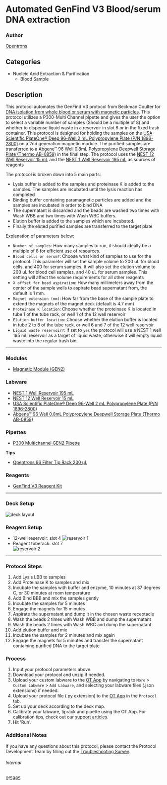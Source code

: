 # Automated GenFind V3 Blood/serum DNA extraction

### Author
[Opentrons](https://opentrons.com/)

## Categories
* Nucleic Acid Extraction & Purification
	* Blood Sample

## Description
This protocol automates the GenFind V3 protocol from Beckman Coulter for [DNA isolation from whole blood or serum with magnetic particles](https://s3.amazonaws.com/pf-upload-01/u-4256/0/2022-01-24/kz234fm/C36038AB.pdf). This protocol utilizes a P300-Multi Channel pipette and gives the user the option to select a variable number of samples (Should be a multiple of 8) and whether to dispense liquid waste in a reservoir in slot 6 or in the fixed trash container. This protocol is designed for holding the samples on the [USA Scientific PlateOne® Deep 96-Well 2 mL Polypropylene Plate (P/N 1896-2800)](https://www.usascientific.com/plateone-96-deep-well-2ml/p/PlateOne-96-Deep-Well-2mL) on a 2nd generation magnetic module. The purified samples are transferred to a [Abgene™ 96 Well 0.8mL Polypropylene Deepwell Storage Plate (Thermo AB-0859)](https://www.thermofisher.com/order/catalog/product/AB0859) in the final step. The protocol uses the [NEST 12 Well Reservoir 15 mL](https://shop.opentrons.com/nest-12-well-reservoirs-15-ml/) and the [NEST 1 Well Reservoir 195 mL](https://shop.opentrons.com/nest-1-well-reservoirs-195-ml/) as sources of reagents


The protocol is broken down into 5 main parts:
* Lysis buffer is added to the samples and proteinase K is added to the samples. The samples are incubated until the lysis reaction has completed
* Binding buffer containing paramagnetic particles are added and the samples are incubated in order to bind DNA
* The supernatant is discarded and the beads are washed two times with Wash WBB and two times with Wash WBC buffers.
* Elution buffer is added to the samples which are incubated.
* Finally the eluted purified samples are transferred to the target plate

Explanation of parameters below:
* `Number of samples`:  How many samples to run, it should ideally be a multiple of 8 for efficient use of resources.
* `Blood cells or serum?`: Choose what kind of samples to use for the protocol. This parameter will set the sample volume to 200 uL for blood cells, and 400 for serum samples. It will also set the elution volume to 200 uL for blood cell samples, and 40 uL for serum samples.
This setting will affect the volume requirements for all other reagents
* `X offset for bead aspiration`: How many millimeters away from the center of the sample wells to aspirate bead supernatant from, the default is 1 mm.
* `Magnet extension (mm)`: How far from the base of the sample plate to extend the magnets of the magnet deck (default is 4.7 mm)
* `Proteinase K location`:  Choose whether the proteinase K is located in tube 1 of the tube rack, or well 1 of the 12 well reservoir
* `Elution buffer location`:  Choose whether the elution buffer is located in tube 2 to 8 of the tube rack, or well 6 and 7 of the 12 well reservoir
* `Liquid waste reservoir?`: If set to `yes` the protocol will use a NEST 1 well 195 mL reservoir as a target of liquid waste, otherwise it will empty liquid waste into the regular trash bin.  

---

### Modules
* [Magnetic Module (GEN2)](https://shop.opentrons.com/collections/hardware-modules/products/magdeck)

### Labware
* [NEST 1 Well Reservoir 195 mL](https://labware.opentrons.com/nest_1_reservoir_195ml)
* [NEST 12 Well Reservoir 15 mL](https://shop.opentrons.com/nest-12-well-reservoirs-15-ml/)
* [USA Scientific PlateOne® Deep 96-Well 2 mL Polypropylene Plate (P/N 1896-2800)](https://www.usascientific.com/plateone-96-deep-well-2ml/p/PlateOne-96-Deep-Well-2mL)
* [Abgene™ 96 Well 0.8mL Polypropylene Deepwell Storage Plate (Thermo AB-0859)](https://www.thermofisher.com/order/catalog/product/AB0859)

### Pipettes
* [P300 Multichannel GEN2 Pipette](https://shop.opentrons.com/collections/ot-2-robot/products/8-channel-electronic-pipette?variant=5984202489885)

**Tips**
* [Opentrons 96 Filter Tip Rack 200 µL](https://labware.opentrons.com/opentrons_96_filtertiprack_200ul/)

### Reagents
* [GenFind V3 Reagent Kit](https://www.beckman.com/reagents/genomic/dna-isolation/from-blood)

---

### Deck Setup
![deck layout](https://opentrons-protocol-library-website.s3.amazonaws.com/custom-README-images/0f5985/deck.jpg)

### Reagent Setup
* 12-well reservoir: slot 4
![reservoir 1](https://opentrons-protocol-library-website.s3.amazonaws.com/custom-README-images/0f5985/12_well_resv.jpg)
* Reagent tuberack: slot 7  
![reservoir 2](https://opentrons-protocol-library-website.s3.amazonaws.com/custom-README-images/0f5985/tuberack.jpg)

---

### Protocol Steps
1. Add Lysis LBB to samples
2. Add Proteinase K to samples and mix
3. Incubate the samples with buffer and enzyme, 10 minutes at 37 degrees C, or 30 minutes at room temperature
4. Add Bind BBB and mix the samples gently
5. Incubate the samples for 5 minutes
6. Engage the magnets for 15 minutes
7. Aspirate the supernatant and dump it in the chosen waste receptacle
8. Wash the beads 2 times with Wash WBB and dump the supernatant
9. Wash the beads 2 times with Wash WBC and dump the supernatant
10. Add elution buffer and mix
11. Incubate the samples for 2 minutes and mix again
12. Engage the magnets for 5 minutes and transfer the supernatant containing purified DNA to the target plate

### Process
1. Input your protocol parameters above.
2. Download your protocol and unzip if needed.
3. Upload your custom labware to the [OT App](https://opentrons.com/ot-app) by navigating to `More` > `Custom Labware` > `Add Labware`, and selecting your labware files (.json extensions) if needed.
4. Upload your protocol file (.py extension) to the [OT App](https://opentrons.com/ot-app) in the `Protocol` tab.
5. Set up your deck according to the deck map.
6. Calibrate your labware, tiprack and pipette using the OT App. For calibration tips, check out our [support articles](https://support.opentrons.com/en/collections/1559720-guide-for-getting-started-with-the-ot-2).
7. Hit 'Run'.

### Additional Notes
If you have any questions about this protocol, please contact the Protocol Development Team by filling out the [Troubleshooting Survey](https://protocol-troubleshooting.paperform.co/).

###### Internal
0f5985
